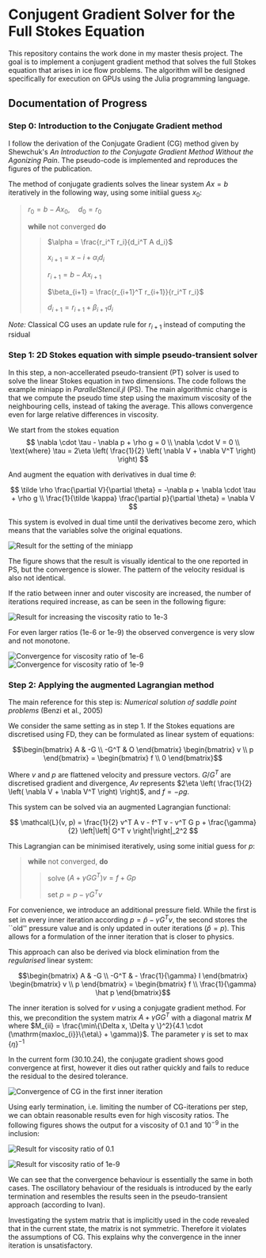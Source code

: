 # Conjugent Gradient Solver for the Full Stokes Equation

This repository contains the work done in my master thesis project. The goal is to implement a conjugent gradient method that solves the full Stokes equation that arises in ice flow problems. The algorithm will be designed specifically for execution on GPUs using the Julia programming language.

## Documentation of Progress

### Step 0: Introduction to the Conjugate Gradient method

I follow the derivation of the Conjugate Gradient (CG) method given by Shewchuk's *An Introduction to the Conjugate Gradient Method Without the Agonizing Pain*. The pseudo-code is implemented and reproduces the figures of the publication.

The method of conjugate gradients solves the linear system $Ax = b$ iteratively in the following way, using some initiial guess $x_0$:

> $r_0 = b - Ax_0, \quad d_0 = r_0$
>
> **while** not converged **do**
>>
>> $\alpha = \frac{r_i^T r_i}{d_i^T A d_i}$
>>
>> $x_{i+1} = x-i + \alpha_i d_i$
>>
>> $r_{i+1} = b - A x_{i+1}$
>>
>> $\beta_{i+1} = \frac{r_{i+1}^T r_{i+1}}{r_i^T r_i}$
>>
>> $d_{i+1} = r_{i+1} + \beta_{i+1} d_i$

*Note:* Classical CG uses an update rule for $r_{i+1}$ instead of computing the rsidual

### Step 1: 2D Stokes equation with simple pseudo-transient solver

In this step, a non-accellerated pseudo-transient (PT) solver is used to solve the linear Stokes equation in two dimensions. The code follows the example miniapp in *ParallelStencil.jl* (PS). The main algorithmic change is that we compute the pseudo time step using the maximum viscosity of the neighbouring cells, instead of taking the average. This allows convergence even for large relative differences in viscosity.

We start from the stokes equation
$$
\nabla \cdot \tau - \nabla p + \rho g = 0 \\
\nabla \cdot V = 0 \\
\text{where} \tau = 2\eta \left( \frac{1}{2} \left( \nabla V + \nabla V^T \right) \right)
$$

And augment the equation with derivatives in dual time $\theta$:

$$
\tilde \rho \frac{\partial V}{\partial \theta} = -\nabla p + \nabla \cdot \tau + \rho g \\
\frac{1}{\tilde \kappa} \frac{\partial p}{\partial \theta} = \nabla V
$$

This system is evolved in dual time until the derivatives become zero, which means that the variables solve the original equations. 


![Result for the setting of the miniapp](figures/1_result_miniapp.png)

The figure shows that the result is visually identical to the one reported in PS, but the convergence is slower. The pattern of the velocity residual is also not identical.

If the ratio between inner and outer viscosity are increased, the number of iterations required increase, as can be seen in the following figure:

![Result for increasing the viscosity ratio to 1e-3](figures/1_result_minus3.png)

For even larger ratios (1e-6 or 1e-9) the observed convergence is very slow and not monotone. 

![Convergence for viscosity ratio of 1e-6](figures/1_convergence_minus6.png)
![Convergence for viscosity ratio of 1e-9](figures/1_convergence_minus9.png)


### Step 2: Applying the augmented Lagrangian method

The main reference for this step is: *Numerical solution of saddle point problems* (Benzi et al., 2005)

We consider the same setting as in step 1. If the Stokes equations are discretised using FD, they can be formulated as linear system of equations:

```math
\begin{bmatrix}
A & -G \\
-G^T & O
\end{bmatrix}
\begin{bmatrix}
v \\
p
\end{bmatrix}
= 
\begin{bmatrix}
f \\ 
0
\end{bmatrix}
```

Where $v$ and $p$ are flattened velocity and pressure vectors. $G / G^T$ are discretised gradient and divergence, $A v$ represents $2\eta \left( \frac{1}{2} \left( \nabla V + \nabla V^T \right) \right)$, and $f = - \rho g$.

This system can be solved via an augmented Lagrangian functional:

$$
\mathcal{L}(v, p) = \frac{1}{2} v^T A v - f^T v - v^T G p + \frac{\gamma}{2} \left|\left| G^T v \right|\right|_2^2
$$

This Lagrangian can be minimised iteratively, using some initial guess for $p$:

> **while** not converged, **do**
>
>> solve $(A + \gamma G G^T) v = f + G p$
>>
>> set $p = p - \gamma G^T v$

For convenience, we introduce an additional pressure field. While the first is set in every inner iteration according $p = \hat p - \gamma G^T v$, the second stores the ``old'' pressure value and is only updated in outer iterations ($\hat p = p$). This allows for a formulation of the inner iteration that is closer to physics.

This approach can also be derived via block elimination from the *regularised* linear system:

```math
\begin{bmatrix}
A & -G \\
-G^T & - \frac{1}{\gamma} I
\end{bmatrix}
\begin{bmatrix}
v \\
p
\end{bmatrix}
= 
\begin{bmatrix}
f \\ 
\frac{1}{\gamma} \hat p
\end{bmatrix}
```
The inner iteration is solved for $v$ using a conjugate gradient method. For this, we precondition the system matrix $A + \gamma G G^T$ with a diagonal matrix $M$ where $M_{ii} = \frac{\min\{\Delta x, \Delta y \}^2}{4.1 \cdot (\mathrm{maxloc_{i}}\{\eta\} + \gamma)}$. The parameter $\gamma$ is set to $\max\{\eta\}^{-1}$

In the current form (30.10.24), the conjugate gradient shows good convergence at first, however it dies out rather quickly and fails to reduce the residual to the desired tolerance.

![Convergence of CG in the first inner iteration](figures/2_cg_convergence_minus9.png)

Using early termination, i.e. limiting the number of CG-iterations per step, we can obtain reasonable results even for high viscosity ratios. The following figures shows the output for a viscosity of $0.1$ and $10^{-9}$ in the inclusion:


![Result for viscosity ratio of 0.1](figures/2_result_miniapp_2000in.png)

![Result for viscosity ratio of 1e-9](figures/2_result_minus9_2000in.png)

We can see that the convergence behaviour is essentially the same in both cases. The oscillatory behaviour of the residuals is introduced by the early termination and resembles the results seen in the pseudo-transient approach (according to Ivan).

Investigating the system matrix that is implicitly used in the code revealed that in the current state, the matrix is not symmetric. Therefore it violates the assumptions of CG. This explains why the convergence in the inner iteration is unsatisfactory.